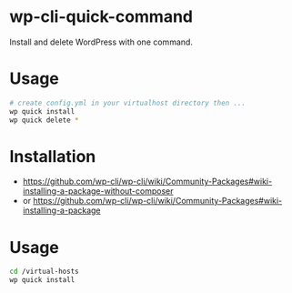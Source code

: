 wp-cli-quick-command
====================

Install and delete WordPress with one command.

Usage
=====

```bash
# create config.yml in your virtualhost directory then ...
wp quick install
wp quick delete *
```


Installation
============

 * https://github.com/wp-cli/wp-cli/wiki/Community-Packages#wiki-installing-a-package-without-composer
 * or https://github.com/wp-cli/wp-cli/wiki/Community-Packages#wiki-installing-a-package


Usage
=====

```bash
cd /virtual-hosts
wp quick install
```